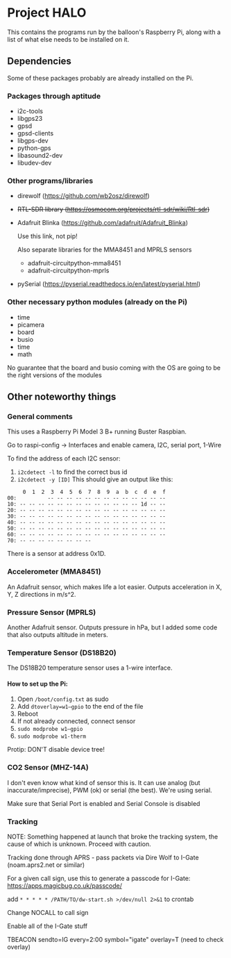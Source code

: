 # Project HALO

This contains the programs run by the balloon's Raspberry Pi, along with a list of what else needs to be installed on it.

## Dependencies

Some of these packages probably are already installed on the Pi.

### Packages through aptitude
* i2c-tools
* libgps23
* gpsd
* gpsd-clients
* libgps-dev
* python-gps
* libasound2-dev
* libudev-dev

### Other programs/libraries
* direwolf (https://github.com/wb2osz/direwolf)
* ~~RTL-SDR library (https://osmocom.org/projects/rtl-sdr/wiki/Rtl-sdr)~~
* Adafruit Blinka (https://github.com/adafruit/Adafruit_Blinka)

  Use this link, not pip!

  Also separate libraries for the MMA8451 and MPRLS sensors
  * adafruit-circuitpython-mma8451
  * adafruit-circuitpython-mprls
* pySerial (https://pyserial.readthedocs.io/en/latest/pyserial.html)

### Other necessary python modules (already on the Pi)
* time
* picamera
* board
* busio
* time
* math

No guarantee that the board and busio coming with the OS are going to be the right versions of the modules

## Other noteworthy things

### General comments

This uses a Raspberry Pi Model 3 B+ running Buster Raspbian.

Go to raspi-config -> Interfaces and enable camera, I2C, serial port, 1-Wire

To find the address of each I2C sensor:

1. `i2cdetect -l` to find the correct bus id
2. `i2cdetect -y [ID]`
This should give an output like this:
```
     0  1  2  3  4  5  6  7  8  9  a  b  c  d  e  f
00:          -- -- -- -- -- -- -- -- -- -- -- -- -- 
10: -- -- -- -- -- -- -- -- -- -- -- -- -- 1d -- -- 
20: -- -- -- -- -- -- -- -- -- -- -- -- -- -- -- -- 
30: -- -- -- -- -- -- -- -- -- -- -- -- -- -- -- -- 
40: -- -- -- -- -- -- -- -- -- -- -- -- -- -- -- -- 
50: -- -- -- -- -- -- -- -- -- -- -- -- -- -- -- -- 
60: -- -- -- -- -- -- -- -- -- -- -- -- -- -- -- -- 
70: -- -- -- -- -- -- -- --
```
There is a sensor at address 0x1D.

### Accelerometer (MMA8451)

An Adafruit sensor, which makes life a lot easier.
Outputs acceleration in X, Y, Z directions in m/s^2.

### Pressure Sensor (MPRLS)

Another Adafruit sensor.
Outputs pressure in hPa, but I added some code that also outputs altitude in meters.

### Temperature Sensor (DS18B20)

The DS18B20 temperature sensor uses a 1-wire interface.

#### How to set up the Pi:

1. Open `/boot/config.txt` as sudo
2. Add `dtoverlay=w1–gpio` to the end of the file
3. Reboot
4. If not already connected, connect sensor
5. `sudo modprobe w1–gpio`
6. `sudo modprobe w1-therm`

Protip: DON'T disable device tree!

### CO2 Sensor (MHZ-14A)

I don't even know what kind of sensor this is. It can use analog (but inaccurate/imprecise), PWM (ok) or serial (the best). We're using serial.

Make sure that Serial Port is enabled and Serial Console is disabled

### Tracking

NOTE: Something happened at launch that broke the tracking system, the cause of which is unknown. Proceed with caution.

Tracking done through APRS - pass packets via Dire Wolf to I-Gate (noam.aprs2.net or similar)

For a given call sign, use this to generate a passcode for I-Gate: https://apps.magicbug.co.uk/passcode/

add `* * * * * /PATH/TO/dw-start.sh >/dev/null 2>&1` to crontab

Change NOCALL to call sign

Enable all of the I-Gate stuff

TBEACON sendto=IG every=2:00 symbol="igate" overlay=T (need to check overlay)
